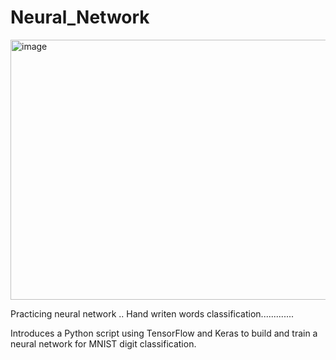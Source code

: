 # Neural_Network
<img width="650" height="416" alt="image" src="https://github.com/user-attachments/assets/a7ed3d43-a5ec-4049-bb7a-b274355d53b6" />

Practicing neural network .. Hand writen words classification.............

Introduces a Python script using TensorFlow and Keras to build and train a neural network for MNIST digit classification.